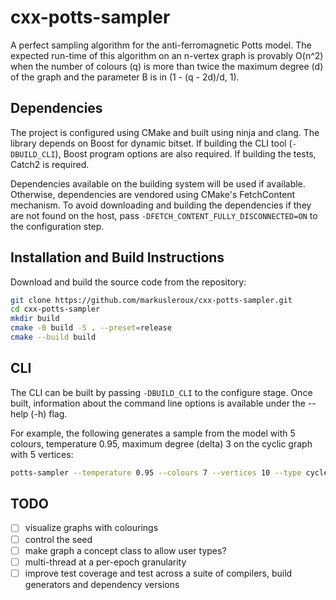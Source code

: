 # cxx-potts-sampler
A perfect sampling algorithm for the anti-ferromagnetic Potts model. The expected run-time of this algorithm on an n-vertex graph is provably O(n^2) when the number of colours (q) is more than twice the maximum degree (d) of the graph and the parameter B is in (1 - (q - 2d)/d, 1).

## Dependencies

The project is configured using CMake and built using ninja and clang. The library depends on Boost for dynamic bitset. If building the CLI tool (`-DBUILD_CLI`), Boost program options are also required. If building the tests, Catch2 is required.

Dependencies available on the building system will be used if available. Otherwise, dependencies are vendored using CMake's FetchContent mechanism. To avoid downloading and building the dependencies if they are not found on the host, pass `-DFETCH_CONTENT_FULLY_DISCONNECTED=ON` to the configuration step.


## Installation and Build Instructions

Download and build the source code from the repository:
```bash
git clone https://github.com/markusleroux/cxx-potts-sampler.git
cd cxx-potts-sampler
mkdir build
cmake -B build -S . --preset=release
cmake --build build
```

## CLI

The CLI can be built by passing `-DBUILD_CLI` to the configure stage. Once built, information about the command line options is available under the --help (-h) flag.

For example, the following generates a sample from the model with 5 colours, temperature 0.95, maximum degree (delta) 3 on the cyclic graph with 5 vertices:
```bash
potts-sampler --temperature 0.95 --colours 7 --vertices 10 --type cycle
```

## TODO
- [ ] visualize graphs with colourings
- [ ] control the seed
- [ ] make graph a concept class to allow user types?
- [ ] multi-thread at a per-epoch granularity
- [ ] improve test coverage and test across a suite of compilers, build generators and dependency versions
